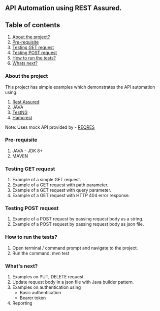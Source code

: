 ## API Automation using REST Assured.

## Table of contents
1. [About the project?](#about)
2. [Pre-requisite](#pre-requisite)
3. [Testing GET request](#get-request)
4. [Testing POST request](#post-request)
5. [How to run the tests?](#test-execution)
6. [Whats next?](#next)

<a name="about"></a>
### About the project
This project has simple examples which demonstrates the API automation using: 
1. [Rest Assured](https://rest-assured.io/)
2. JAVA
3. [TestNG](https://testng.org/doc/)
4. [Hamcrest](https://hamcrest.org/)


Note: Uses mock API provided by - [REQRES](https://reqres.in/)

<a name="pre-requisite"></a>
### Pre-requisite
1. JAVA - JDK 8+
2. MAVEN

<a name="get-request"></a>
### Testing GET request
1. Example of a simple GET request.
2. Example of a GET request with path parameter.
3. Example of a GET request with query parameter.
4. Example of a GET request with HTTP 404 error response.

<a name="post-request"></a>
### Testing POST request
1. Example of a POST request by passing request body as a string.
2. Example of a POST request by passing request body as json file.

<a name="test-execution"></a>
### How to run the tests?
1. Open terminal / command prompt and navigate to the project.
2. Run the command: mvn test 

<a name="next"></a>
### What's next?
1. Examples on PUT, DELETE request.
2. Update request body in a json file with Java builder pattern.
3. Examples on authentication using
   - Basic authentication
   - Bearer token
4. Reporting